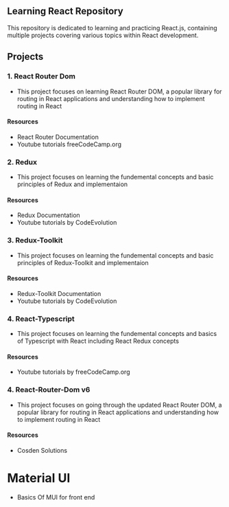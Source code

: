 
## Learning React Repository

This repository is dedicated to learning and practicing React.js, containing multiple projects covering various topics within React development.


## Projects

### 1. React Router Dom
    
- This project focuses on learning React Router DOM, a popular library for routing in React applications and understanding how to implement routing in React

#### Resources

-  React Router Documentation
-  Youtube tutorials freeCodeCamp.org

### 2. Redux

- This project focuses on learning the fundemental concepts and basic principles of Redux and implementaion 

#### Resources

-  Redux Documentation
-  Youtube tutorials by CodeEvolution

 ### 3. Redux-Toolkit

- This project focuses on learning the fundemental concepts and basic principles of Redux-Toolkit and implementaion 

#### Resources

-  Redux-Toolkit Documentation
-  Youtube tutorials by CodeEvolution
  
  ### 4. React-Typescript

- This project focuses on learning the fundemental concepts and basics of Typescript with React including React Redux concepts 

#### Resources

-  Youtube tutorials by freeCodeCamp.org

  ### 4. React-Router-Dom v6

- This project focuses on going through the updated React Router DOM, a popular library for routing in React applications and understanding how to implement routing in React

#### Resources

-  Cosden Solutions

# Material UI

- Basics Of MUI for front end